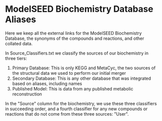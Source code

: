 # ModelSEED Biochemistry Database Aliases

Here we keep all the external links for the ModelSEED Biochemistry
Database, the synonyms of the compounds and reactions, and other
collated data.

In Source_Classifiers.txt we classify the sources of our biochemistry in three tiers:

1) Primary Database: This is only KEGG and MetaCyc, the two sources of the structural data we used to perform our initial merger
2) Secondary Database: This is any other database that was integrated based on aliases, including names
3) Published Model: This is data from any published metabolic reconstruction

In the "Source" column for the biochemistry, we use these three classifiers in succeeding order, and a fourth classifier for any
new compounds or reactions that do not come from these three sources: "User".